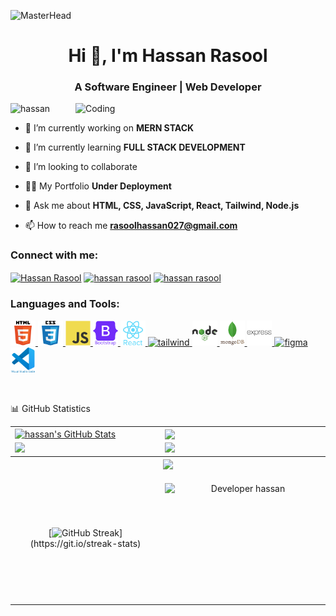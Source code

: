 ![MasterHead](https://i.pinimg.com/originals/fa/7b/4b/fa7b4bdc3b2f73e749e5c2c646d4ae13.gif)
<h1 align="center">Hi 👋, I'm Hassan Rasool</h1>
<h3 align="center">A Software Engineer | Web Developer </h3>
<img align="right" alt="Coding" width="400" src="https://i.pinimg.com/originals/81/17/8b/81178b47a8598f0c81c4799f2cdd4057.gif"/>
<p align="left"> <img src="https://komarev.com/ghpvc/?username=Hassanspace&label=Profile%20views&color=0e75b6&style=flat" alt="hassan " /> </p>

- 🔭 I’m currently working on **MERN STACK**

- 🌱 I’m currently learning **FULL STACK DEVELOPMENT**

- 👯 I’m looking to collaborate 

- 👨‍💻 My Portfolio **Under Deployment**

- 💬 Ask me about **HTML, CSS, JavaScript, React, Tailwind, Node.js**

- 📫 How to reach me **rasoolhassan027@gmail.com**

<h3 align="left">Connect with me:</h3>
<p align="left">
<a href="https://www.linkedin.com/in/hassan-rasool-0b81a3318/" target="blank"><img align="center" src="https://raw.githubusercontent.com/rahuldkjain/github-profile-readme-generator/master/src/images/icons/Social/linked-in-alt.svg" alt="Hassan Rasool" height="30" width="40" /></a>
<a href="https://instagram.com/hass_anrasool" target="blank"><img align="center" src="https://raw.githubusercontent.com/rahuldkjain/github-profile-readme-generator/master/src/images/icons/Social/instagram.svg" alt="hassan rasool" height="30" width="40" /></a>
<a href="https://leetcode.com/u/Hassan_rasool/" target="blank"><img align="center" src="https://raw.githubusercontent.com/rahuldkjain/github-profile-readme-generator/master/src/images/icons/Social/leet-code.svg" alt="hassan rasool" height="30" width="40" /></a>
</p>

<h3 align="left">Languages and Tools:</h3>
<p align="left"> 
  <a href="https://www.w3.org/html/" target="_blank" rel="noreferrer"> 
    <img src="https://raw.githubusercontent.com/devicons/devicon/master/icons/html5/html5-original-wordmark.svg" alt="html5" width="40" height="40"/> 
  </a> 
  <a href="https://www.w3schools.com/css/" target="_blank" rel="noreferrer"> 
    <img src="https://raw.githubusercontent.com/devicons/devicon/master/icons/css3/css3-original-wordmark.svg" alt="css3" width="40" height="40"/> 
  </a> 
  <a href="https://developer.mozilla.org/en-US/docs/Web/JavaScript" target="_blank" rel="noreferrer"> 
    <img src="https://raw.githubusercontent.com/devicons/devicon/master/icons/javascript/javascript-original.svg" alt="javascript" width="40" height="40"/> 
  </a> 
  <a href="https://getbootstrap.com" target="_blank" rel="noreferrer"> 
    <img src="https://raw.githubusercontent.com/devicons/devicon/master/icons/bootstrap/bootstrap-plain-wordmark.svg" alt="bootstrap" width="40" height="40"/> 
  </a> 
  <a href="https://reactjs.org/" target="_blank" rel="noreferrer"> 
    <img src="https://raw.githubusercontent.com/devicons/devicon/master/icons/react/react-original-wordmark.svg" alt="react" width="40" height="40"/> 
  </a> 
  <a href="https://tailwindcss.com/" target="_blank" rel="noreferrer"> 
    <img src="https://www.vectorlogo.zone/logos/tailwindcss/tailwindcss-icon.svg" alt="tailwind" width="40" height="40"/> 
  </a> 
  <a href="https://nodejs.org" target="_blank" rel="noreferrer"> 
    <img src="https://raw.githubusercontent.com/devicons/devicon/master/icons/nodejs/nodejs-original-wordmark.svg" alt="nodejs" width="40" height="40"/> 
  </a> 
  <a href="https://www.mongodb.com/" target="_blank" rel="noreferrer"> 
    <img src="https://raw.githubusercontent.com/devicons/devicon/master/icons/mongodb/mongodb-original-wordmark.svg" alt="mongodb" width="40" height="40"/> 
  </a> 
  <a href="https://expressjs.com" target="_blank" rel="noreferrer"> 
    <img src="https://raw.githubusercontent.com/devicons/devicon/master/icons/express/express-original-wordmark.svg" alt="expressjs" width="40" height="40"/> 
  </a> 
  <a href="https://www.figma.com/" target="_blank" rel="noreferrer"> 
    <img src="https://www.vectorlogo.zone/logos/figma/figma-icon.svg" alt="figma" width="40" height="40"/> 
  </a> 
  <a href="https://code.visualstudio.com/" target="_blank" rel="noreferrer"> 
    <img src="https://raw.githubusercontent.com/devicons/devicon/master/icons/vscode/vscode-original-wordmark.svg" alt="vscode" width="40" height="40"/> 
  </a> 
</p>
<br>

 📊 GitHub Statistics
<table>
<tr>
<td>
<a href="https://github.com/Hassanspace/Hassanspace">
    <img align="center" src="https://github-readme-stats.vercel.app/api?username=Hassanspace&show_icons=true&line_height=27&count_private=true&title_color=f48c06&text_color=c9cacc&icon_color=2bbc8a&bg_color=000000" alt="hassan's GitHub Stats" />
</td>
<td>
            <img align="center" src="https://github-readme-stats.vercel.app/api/top-langs/?username=Hassanspace&theme=highcontrast&layout=compact" />
  </a>
</td>
</tr>

<tr>
<td>
            <img height="200em" src="https://github-profile-summary-cards.vercel.app/api/cards/most-commit-language?username=Hassanspace"/>
</td>
<td>
            <img height="200em" src="https://github-profile-summary-cards.vercel.app/api/cards/repos-per-language?username=Hassanspace"/>
</td>
</tr>

<tr>
<tr>
        <th colspan="7"><a href="https://github.com/Hassanspace/readme-typing-svg"><img src="https://readme-typing-svg.herokuapp.com/?lines=mailvia%20rasoolhassan027@gmail.com;I%20am%20ready%20to%20work%20with%20you!;&font=Fira%20Code&center=true&width=440&height=45&color=000000&vCenter=true&size=22"></a></th>
      </tr>
<td align="center">


[![GitHub Streak](https://github-readme-streak-stats.herokuapp.com/?user=Hassanspace&theme=highcontrast&layout=compa")](https://git.io/streak-stats)


</td>
<td align="center">
<p align="center">
</p>
            <img align="right" alt="Developer hassan" src="https://static.wixstatic.com/media/d8b182_37e8bb1f59554749a15ce0f9ced8b726~mv2.gif" width="250" height="190" />
</td>
</tr>
</table>
